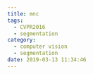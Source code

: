 ```yaml
---
title: mnc
tags:
  - CVPR2016
  - segmentation
category:
  - computer vision
  - segmentation
date: 2019-03-13 11:34:46
---
```

